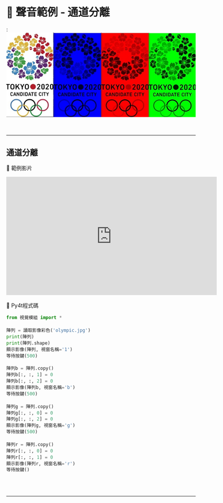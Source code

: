 # 🔰 聲音範例 - 通道分離


: ![通道分離](channel_split.jpg)

<br/>

-------------------------------------

## 通道分離

🎦 範例影片

<iframe width="560" height="315" src="https://www.youtube.com/embed/kd3NUcxbMd0?start=0&amp;end=475" frameborder="0" allow="accelerometer; autoplay; encrypted-media; gyroscope; picture-in-picture" allowfullscreen></iframe>


📄 Py4t程式碼

```python
from 視覺模組 import *

陣列 = 讀取影像彩色('olympic.jpg')
print(陣列)
print(陣列.shape)
顯示影像(陣列, 視窗名稱='1')
等待按鍵(500)

陣列b = 陣列.copy()
陣列b[:, :, 1] = 0
陣列b[:, :, 2] = 0
顯示影像(陣列b, 視窗名稱='b')
等待按鍵(500)

陣列g = 陣列.copy()
陣列g[:, :, 0] = 0
陣列g[:, :, 2] = 0
顯示影像(陣列g, 視窗名稱='g')
等待按鍵(500)

陣列r = 陣列.copy()
陣列r[:, :, 0] = 0
陣列r[:, :, 1] = 0
顯示影像(陣列r, 視窗名稱='r')
等待按鍵()
```

<br/><br/>

-------------------------------------